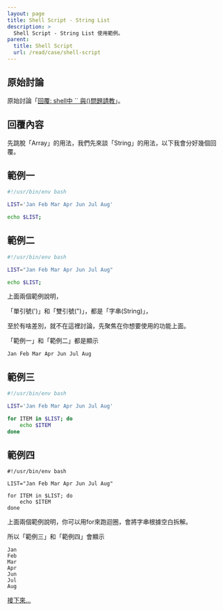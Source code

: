 ```yaml
---
layout: page
title: Shell Script - String List
description: >
  Shell Script - String List 使用範例。
parent:
  title: Shell Script
  url: /read/case/shell-script
---
```


## 原始討論

原始討論「[回覆: shell中 `` 與()問題請教](https://www.ubuntu-tw.org/modules/newbb/viewtopic.php?post_id=350780#forumpost350780)」。

## 回覆內容


先跳脫「Array」的用法，我們先來談「String」的用法，以下我會分好幾個回覆。


## 範例一

``` sh
#!/usr/bin/env bash

LIST='Jan Feb Mar Apr Jun Jul Aug'

echo $LIST;
```



## 範例二

``` sh
#!/usr/bin/env bash

LIST="Jan Feb Mar Apr Jun Jul Aug"

echo $LIST;
```


上面兩個範例說明，

「單引號(')」和「雙引號(")」，都是「字串(String)」，

至於有啥差別，就不在這裡討論，先聚焦在你想要使用的功能上面。

「範例一」和「範例二」都是顯示

```
Jan Feb Mar Apr Jun Jul Aug
```


## 範例三

``` sh
#!/usr/bin/env bash

LIST='Jan Feb Mar Apr Jun Jul Aug'

for ITEM in $LIST; do
	echo $ITEM
done
```


## 範例四

```
#!/usr/bin/env bash

LIST="Jan Feb Mar Apr Jun Jul Aug"

for ITEM in $LIST; do
	echo $ITEM
done
```

上面兩個範例說明，你可以用for來跑迴圈，會將字串根據空白拆解。

所以「範例三」和「範例四」會顯示

```
Jan
Feb
Mar
Apr
Jun
Jul
Aug
```

[接下來...](/book-ubuntu-qna/read/case/shell-script/list/single-line-file.html)
